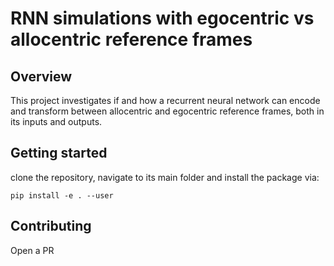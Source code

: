 <!--
 * @Author: Xuan Wen
 * @Date: 2021-02-22 16:58:15
 * @LastEditTime: 2021-03-30 16:47:02
 * @LastEditors: Please set LastEditors
 * @Description: In User Settings Edit
 * @FilePath: /rnn_sc_wc/README.md
-->
# RNN simulations with egocentric vs allocentric reference frames

## Overview
This project investigates if and how a recurrent neural network can encode and transform between allocentric and egocentric reference frames, both in its inputs and outputs.
## Getting started
clone the repository, navigate to its main folder and install the package via:
```
pip install -e . --user
```

## Contributing
Open a PR